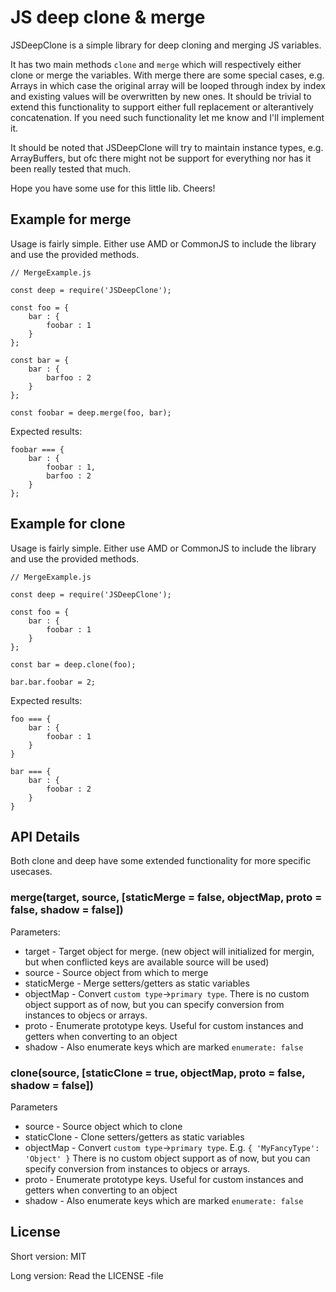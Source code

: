 JS deep clone & merge
=====================

JSDeepClone is a simple library for deep cloning and merging JS variables. 

It has two main methods `clone` and `merge` which will respectively either clone or merge the variables.
With merge there are some special cases, e.g. Arrays in which case the original array will be looped through index by index
and existing values will be overwritten by new ones. It should be trivial to extend this functionality to support
either full replacement or alterantively concatenation. If you need such functionality let me know and I'll implement it.

It should be noted that JSDeepClone will try to maintain instance types, e.g. ArrayBuffers, but ofc there might not be
support for everything nor has it been really tested that much.

Hope you have some use for this little lib. Cheers!



Example for merge
-----------------

Usage is fairly simple. Either use AMD or CommonJS to include the library and use the provided methods.

```
// MergeExample.js

const deep = require('JSDeepClone');

const foo = {
    bar : {
        foobar : 1
    }
};

const bar = {
    bar : {
        barfoo : 2
    }
};

const foobar = deep.merge(foo, bar);

```

Expected results:

```
foobar === {
    bar : {
        foobar : 1,
        barfoo : 2
    }
};

```


Example for clone 
-----------------

Usage is fairly simple. Either use AMD or CommonJS to include the library and use the provided methods.

```
// MergeExample.js

const deep = require('JSDeepClone');

const foo = {
    bar : {
        foobar : 1
    }
};

const bar = deep.clone(foo);

bar.bar.foobar = 2;

```

Expected results:

```
foo === {
    bar : {
        foobar : 1
    }
}

bar === {
    bar : {
        foobar : 2
    }
}
```


API Details
-----------

Both clone and deep have some extended functionality for more specific usecases.

### merge(target, source, [staticMerge = false, objectMap, proto = false, shadow = false])

Parameters:

* target - Target object for merge. (new object will initialized for mergin, but when conflicted keys are available source will be used)
* source - Source object from which to merge
* staticMerge - Merge setters/getters as static variables
* objectMap - Convert `custom type`->`primary type`. There is no custom object support as of now, but you can specify conversion from instances to objecs or arrays.
* proto - Enumerate prototype keys. Useful for custom instances and getters when converting to an object
* shadow - Also enumerate keys which are marked `enumerate: false`

### clone(source, [staticClone = true, objectMap, proto = false, shadow = false])

Parameters

* source - Source object which to clone
* staticClone - Clone setters/getters as static variables
* objectMap - Convert `custom type`->`primary type`. E.g. `{ 'MyFancyType': 'Object' }` There is no custom object support as of now, but you can specify conversion from instances to objecs or arrays.
* proto - Enumerate prototype keys. Useful for custom instances and getters when converting to an object
* shadow - Also enumerate keys which are marked `enumerate: false`


License
-------

Short version: MIT

Long version: Read the LICENSE -file
